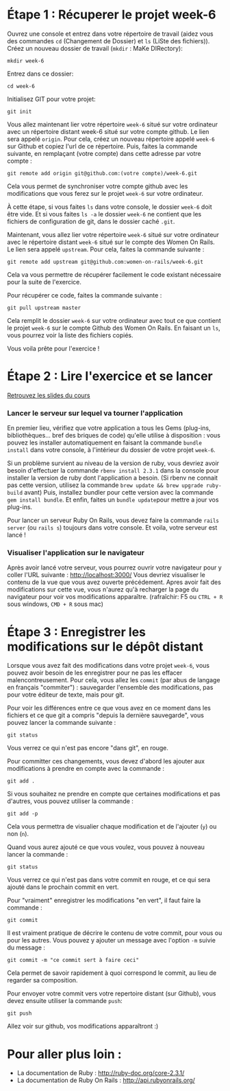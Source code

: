 # Étape 1 : Récuperer le projet week-6

Ouvrez une console et entrez dans votre répertoire de travail (aidez vous des commandes ````cd```` (Changement de Dossier) et ````ls```` (LiSte des fichiers)).
Créez un nouveau dossier de travail (````mkdir```` : MaKe DIRectory):
``` Console
mkdir week-6
````

Entrez dans ce dossier:
``` Console
cd week-6
````

Initialisez GIT pour votre projet:
``` Console
git init
````
Vous allez maintenant lier votre répertoire ````week-6```` situé sur votre ordinateur avec un répertoire distant week-6 situé sur votre compte github. Le lien sera appelé ````origin````.
Pour cela, créez un nouveau répertoire appelé ````week-6```` sur Github et copiez l'url de ce répertoire.
Puis, faites la commande suivante, en remplaçant (votre compte) dans cette adresse par votre compte :
``` Console
git remote add origin git@github.com:(votre compte)/week-6.git
````
Cela vous permet de synchroniser votre compte github avec les modifications que vous ferez sur le projet ````week-6```` sur votre ordinateur.

À cette étape, si vous faites ````ls```` dans votre console, le dossier ````week-6```` doit être vide.
Et si vous faites ````ls -a```` le dossier ````week-6```` ne contient que les fichiers de configuration de git, dans le dossier caché ````.git````.

Maintenant, vous allez lier votre répertoire ````week-6```` situé sur votre ordinateur avec le répertoire distant ````week-6```` situé sur le compte des Women On Rails. Le lien sera appelé ````upstream````.
Pour cela, faites la commande suivante :
``` Console
git remote add upstream git@github.com:women-on-rails/week-6.git
````
Cela va vous permettre de récupérer facilement le code existant nécessaire pour la suite de l'exercice. 

Pour récupérer ce code, faites la commande suivante :
``` Console
git pull upstream master
````

Cela remplit le dossier ````week-6```` sur votre ordinateur avec tout ce que contient le projet ````week-6```` sur le compte Github des Women On Rails.
En faisant un ````ls````, vous pourrez voir la liste des fichiers copiés. 

Vous voila prête pour l'exercice !

# Étape 2 : Lire l'exercice et se lancer

[Retrouvez les slides du cours](http://slides.com/women_on_rails/week-6)

### Lancer le serveur sur lequel va tourner l'application

En premier lieu, vérifiez que votre application a tous les Gems (plug-ins, bibliothèques... bref des briques de code) qu'elle utilise à disposition : vous pouvez les installer automatiquement en faisant la commande ````bundle install```` dans votre console, à l'intérieur du dossier de votre projet ````week-6````.

Si un problème survient au niveau de la version de ruby, vous devriez avoir besoin d'effectuer la commande ````rbenv install 2.3.1```` dans la console pour installer la version de ruby dont l'application a besoin. 
(Si rbenv ne connait pas cette version, utilisez la commande ````brew update && brew upgrade ruby-build```` avant)
Puis, installez bundler pour cette version avec la commande ````gem install bundle````. Et enfin, faites un ````bundle update````pour mettre a jour vos plug-ins. 

Pour lancer un serveur Ruby On Rails, vous devez faire la commande ````rails server```` (ou ````rails s````) toujours dans votre console. 
Et voila, votre serveur est lancé !

### Visualiser l'application sur le navigateur

Après avoir lancé votre serveur, vous pourrez ouvrir votre navigateur pour y coller l'URL suivante : [http://localhost:3000/](http://localhost:3000/)
Vous devriez visualiser le contenu de la vue que vous avez ouverte précédement. 
Apres avoir fait des modifications sur cette vue, vous n'aurez qu'à recharger la page du navigateur pour voir vos modifications apparaître. (rafraîchir: F5 ou ````CTRL + R```` sous windows, ````CMD + R```` sous mac)



# Étape 3 : Enregistrer les modifications sur le dépôt distant

Lorsque vous avez fait des modifications dans votre projet ````week-6````, vous pouvez avoir besoin de les enregistrer pour ne pas les effacer malencontreusement. Pour cela, vous allez les ````commit```` (par abus de langage en français "commiter") : sauvegarder l'ensemble des modifications, pas pour votre éditeur de texte, mais pour git.

Pour voir les différences entre ce que vous avez en ce moment dans les fichiers et ce que git a compris "depuis la dernière sauvegarde", vous pouvez lancer la commande suivante :
``` Console
git status
````
Vous verrez ce qui n'est pas encore "dans git", en rouge.

Pour committer ces changements, vous devez d'abord les ajouter aux modifications à prendre en compte avec la commande :
``` Console
git add .
````

Si vous souhaitez ne prendre en compte que certaines modifications et pas d'autres, vous pouvez utiliser la commande :
``` Console
git add -p 
````
Cela vous permettra de visualier chaque modification et de l'ajouter (````y````) ou non (````n````). 

Quand vous aurez ajouté ce que vous voulez, vous pouvez à nouveau lancer la commande :
``` Console
git status
````
Vous verrez ce qui n'est pas dans votre commit en rouge, et ce qui sera ajouté dans le prochain commit en vert.

Pour "vraiment" enregistrer les modifications "en vert", il faut faire la commande :
``` Console
git commit 
````

Il est vraiment pratique de décrire le contenu de votre commit, pour vous ou pour les autres.
Vous pouvez y ajouter un message avec l'option ````-m```` suivie du message :
``` Console
git commit -m "ce commit sert à faire ceci"
````
Cela permet de savoir rapidement à quoi correspond le commit, au lieu de regarder sa composition. 

Pour envoyer votre commit vers votre repertoire distant (sur Github), vous devez ensuite utiliser la commande ````push````:
```Console
git push 
````

Allez voir sur github, vos modifications apparaîtront :)

# Pour aller plus loin :
- La documentation de Ruby : http://ruby-doc.org/core-2.3.1/
- La documentation de Ruby On Rails : http://api.rubyonrails.org/
